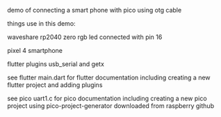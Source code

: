 demo of connecting a smart phone with pico using otg cable

things use in this demo:

waveshare rp2040 zero rgb led connected with pin 16

pixel 4 smartphone

flutter plugins usb_serial and getx

see flutter main.dart for flutter documentation including creating a new flutter project and adding plugins

see pico uart1.c for pico documentation including creating a new pico project using pico-project-generator downloaded from raspberry github
